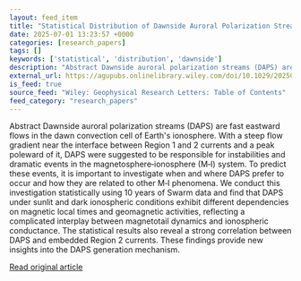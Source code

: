 ```yaml
---
layout: feed_item
title: "Statistical Distribution of Dawnside Auroral Polarization Streams"
date: 2025-07-01 13:23:57 +0000
categories: [research_papers]
tags: []
keywords: ['statistical', 'distribution', 'dawnside']
description: "Abstract Dawnside auroral polarization streams (DAPS) are fast eastward flows in the dawn convection cell of Earth's ionosphere"
external_url: https://agupubs.onlinelibrary.wiley.com/doi/10.1029/2025GL116467?af=R
is_feed: true
source_feed: "Wiley: Geophysical Research Letters: Table of Contents"
feed_category: "research_papers"
---
```


Abstract Dawnside auroral polarization streams (DAPS) are fast eastward flows in the dawn convection cell of Earth's ionosphere. With a steep flow gradient near the interface between Region 1 and 2 currents and a peak poleward of it, DAPS were suggested to be responsible for instabilities and dramatic events in the magnetosphere‐ionosphere (M‐I) system. To predict these events, it is important to investigate when and where DAPS prefer to occur and how they are related to other M‐I phenomena. We conduct this investigation statistically using 10 years of Swarm data and find that DAPS under sunlit and dark ionospheric conditions exhibit different dependencies on magnetic local times and geomagnetic activities, reflecting a complicated interplay between magnetotail dynamics and ionospheric conductance. The statistical results also reveal a strong correlation between DAPS and embedded Region 2 currents. These findings provide new insights into the DAPS generation mechanism.

[Read original article](https://agupubs.onlinelibrary.wiley.com/doi/10.1029/2025GL116467?af=R)
